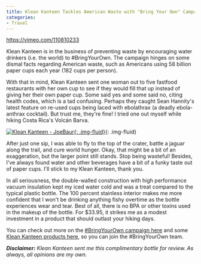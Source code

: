 ```yaml
---
title: Klean Kanteen Tackles American Waste with "Bring Your Own" Campaign
categories:
- Travel
---
```


https://vimeo.com/110810233

Klean Kanteen is in the business of preventing waste by encouraging water drinkers (i.e. the world) to #BringYourOwn. The campaign hinges on some dismal facts regarding American waste, such as Americans using 58 billion paper cups each year (182 cups per person).<!-- more -->

With that in mind, Klean Kanteen sent one woman out to five fastfood restaurants with her own cup to see if they would fill that up instead of giving her their own paper cup. Some said yes and some said no, citing health codes, which is a tad confusing. Perhaps they caught Sean Hannity's latest feature on re-used cups being laced with ebolathrax (a deadly ebola-anthrax cocktail). But trust me, they're fine! I tried one out myself while hiking Costa Rica's Volcán Barva.

[![Klean Kanteen - JoeBaur](https://withoutapath.com/wp-content/uploads/2015/03/Klean-Kanteen-JoeBaur1-1024x683.jpg){: .img-fluid}](https://withoutapath.com/wp-content/uploads/2015/03/Klean-Kanteen-JoeBaur1.jpg){: .img-fluid}

After just one sip, I was able to fly to the top of the crater, battle a jaguar along the trail, and cure world hunger. Okay, that might be a bit of an exaggeration, but the larger point still stands. Stop being wasteful! Besides, I've always found water and other beverages have a bit of a funky taste out of paper cups. I'll stick to my Klean Kanteen, thank you.

In all seriousness, the double-walled construction with high performance vacuum insulation kept my iced water cold and was a treat compared to the typical plastic bottle. The 100 percent stainless interior makes me more confident that I won't be drinking anything fishy overtime as the bottle experiences wear and tear. Best of all, there is no BPA or other toxins used in the makeup of the bottle. For $33.95, it strikes me as a modest investment in a product that should outlast your hiking days.

You can check out more on the [#BringYourOwn campaign here](http://www.kleankanteen.com/blogs/blog/18009743-bring-your-own-lets-talk-about-it) and some [Klean Kanteen products here](http://www.kleankanteen.com/collections/cups-tumblers), so you can join the #BringYourOwn team.

_**Disclaimer:** Klean Kanteen sent me this complimentary bottle for review. As always, all opinions are my own._
